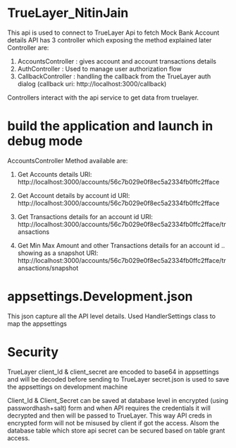 # TrueLayer_NitinJain

This api is used to connect to TrueLayer Api to fetch Mock Bank Account details
API has 3 controller which exposing the method explained later
Controller are:
1. AccountsController : gives account and account transactions details
2. AuthController : Used to manage user authorization flow
3. CallbackController : handling the callback from the TrueLayer auth dialog (callback uri: http://localhost:3000/callback)

Controllers interact with the api service to get data from truelayer.

# build the application and launch in debug mode

AccountsController Method available are:

1. Get Accounts details
URI: http://localhost:3000/accounts/56c7b029e0f8ec5a2334fb0ffc2fface

2. Get Account details by account id
URI: http://localhost:3000/accounts/56c7b029e0f8ec5a2334fb0ffc2fface

3. Get Transactions details for an account id
URI: http://localhost:3000/accounts/56c7b029e0f8ec5a2334fb0ffc2fface/transactions

4. Get Min Max Amount and other Transactions details for an account id .. showing as a snapshot
URI: http://localhost:3000/accounts/56c7b029e0f8ec5a2334fb0ffc2fface/transactions/snapshot

# appsettings.Development.json
This json capture all the API level details. Used HandlerSettings class to map the appsettings

# Security
TrueLayer client_Id & client_secret are encoded to base64 in appsettings and will be decoded before sending to TrueLayer
secret.json is used to save the appsettings on development machine

Client_Id & Client_Secret can be saved at database level in encrypted (using passwordhash+salt) form and when API requires the credentials it will decrypted and then will be passed to TrueLayer. This way API creds in encrypted form will not be misused by client if got the access. Alsom the database table which store api secret can be secured based on table grant access. 

